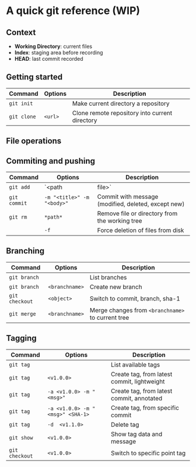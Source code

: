 
# A quick git reference (WIP)

## Context

- **Working Directory**: current files
- **Index**: staging area before recording
- **HEAD**: last commit recorded

## Getting started

| Command     | Options     | Description |
|-------------|-------------|---------------------------------------------------------|
| `git init`  |             | Make current directory a repository |
| `git clone` | `<url>`     | Clone remote repository into current directory |

## File operations

## Commiting and pushing

| Command     | Options     | Description |
|-------------|-------------|---------------------------------------------------------|
| `git add`         | `<path | file>`     |  Start tracking files (includes new, modified, deleted)  |
| `git commit`      | `-m "<title>" -m "<body>"` |  Commit with message (modified, deleted, except new) |
| `git rm`          | `*path*`            |  Remove file or directory from the working tree |
|                   | `-f`                |  Force deletion of files from disk |

## Branching

| Command     | Options     | Description |
|-------------|-------------|---------------------------------------------------------|
| `git branch`        |               | List branches |
| `git branch`        | `<branchname>`  | Create new branch |
| `git checkout`      | `<object>`    | Switch to commit, branch, sha-1 |
| `git merge`         | `<branchname>`  | Merge changes from `<branchname>` to current tree |

## Tagging

| Command     | Options     | Description |
|-------------|-------------|---------------------------------------------------------|
| `git tag`           |               | List available tags |
| `git tag`           | `<v1.0.0>`        | Create tag, from latest commit, lightweight |
| `git tag`           | `-a <v1.0.0> -m "<msg>"` | Create tag, from latest commit, annotated |
| `git tag`           | `-a <v1.0.0> -m "<msg>" <SHA-1>` | Create tag, from specific commit |
| `git tag`           | `-d  <v1.1.0>` | Delete tag |
| `git show`          | `<v1.0.0>`        | Show tag data and message |
| `git checkout`      | `<v1.0.0>`        | Switch to specific point tag |


